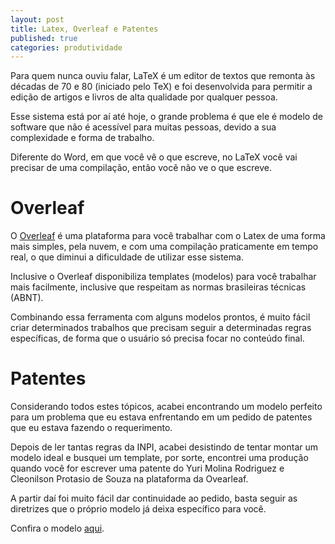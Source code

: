```yaml
---
layout: post
title: Latex, Overleaf e Patentes
published: true
categories: produtividade
---
```


Para quem nunca ouviu falar, LaTeX é um editor de textos que remonta às décadas de 70 e 80 (iniciado pelo TeX) e foi desenvolvida para permitir a edição de artigos e livros de alta qualidade por qualquer pessoa. 

Esse sistema está por aí até hoje, o grande problema é que ele é modelo de software que não é acessível para muitas pessoas, devido a sua complexidade e forma de trabalho. 

Diferente do Word, em que você vê o que escreve, no LaTeX você vai precisar de uma compilação, então você não ve o que escreve. 

# Overleaf
O [Overleaf](https://pt.overleaf.com/) é uma plataforma para você trabalhar com o Latex de uma forma mais simples, pela nuvem, e com uma compilação praticamente em tempo real, o que diminui a dificuldade de utilizar esse sistema. 

Inclusive o Overleaf disponibiliza templates (modelos) para você trabalhar mais facilmente, inclusive que respeitam as normas brasileiras técnicas (ABNT). 

Combinando essa ferramenta com alguns modelos prontos, é muito fácil criar determinados trabalhos que precisam seguir a determinadas regras específicas, de forma que o usuário só precisa focar no conteúdo final. 

# Patentes 
Considerando todos estes tópicos, acabei encontrando um modelo perfeito para um problema que eu estava enfrentando em um pedido de patentes que eu estava fazendo o requerimento.

Depois de ler tantas regras da INPI, acabei desistindo de tentar montar um modelo ideal e busquei um template, por sorte, encontrei uma produção  quando você for escrever uma patente do Yuri Molina Rodriguez e Cleonilson Protasio de Souza na plataforma da Ovearleaf.

A partir daí foi muito fácil dar continuidade ao pedido, basta seguir as diretrizes que o próprio modelo já deixa específico para você.

Confira o modelo [aqui](https://pt.overleaf.com/latex/templates/modelo-de-patente-inpi-brasil/pwyhjpzshrnr).
